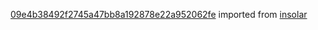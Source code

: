[09e4b38492f2745a47bb8a192878e22a952062fe](https://github.com/insolar/insolar/commit/09e4b38492f2745a47bb8a192878e22a952062fe) imported from [insolar](https://github.com/insolar/insolar)
